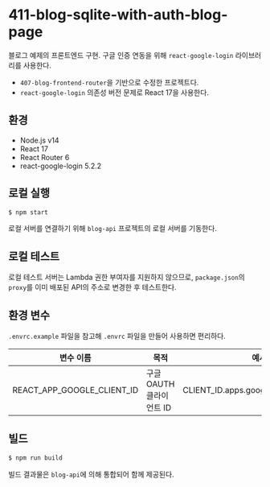 # 411-blog-sqlite-with-auth-blog-page

블로그 예제의 프론트엔드 구현. 구글 인증 연동을 위해 `react-google-login` 라이브러리를 사용한다.

- `407-blog-frontend-router`을 기반으로 수정한 프로젝트다.
- `react-google-login` 의존성 버전 문제로 React 17을 사용한다.

## 환경

- Node.js v14
- React 17
- React Router 6
- react-google-login 5.2.2

## 로컬 실행

```bash
$ npm start
```

로컬 서버를 연결하기 위해 `blog-api` 프로젝트의 로컬 서버를 기동한다.

## 로컬 테스트

로컬 테스트 서버는 Lambda 권한 부여자를 지원하지 않으므로, `package.json`의 `proxy`를 이미 배포된 API의 주소로 변경한 후 테스트한다.

## 환경 변수

`.envrc.example` 파일을 참고해 `.envrc` 파일을 만들어 사용하면 편리하다.

| 변수 이름                  | 목적                     | 예시                                 |
| -------------------------- | ------------------------ | ------------------------------------ |
| REACT_APP_GOOGLE_CLIENT_ID | 구글 OAUTH 클라이언트 ID | CLIENT_ID.apps.googleusercontent.com |

## 빌드

```bash
$ npm run build
```

빌드 결과물은 `blog-api`에 의해 통합되어 함께 제공된다.
